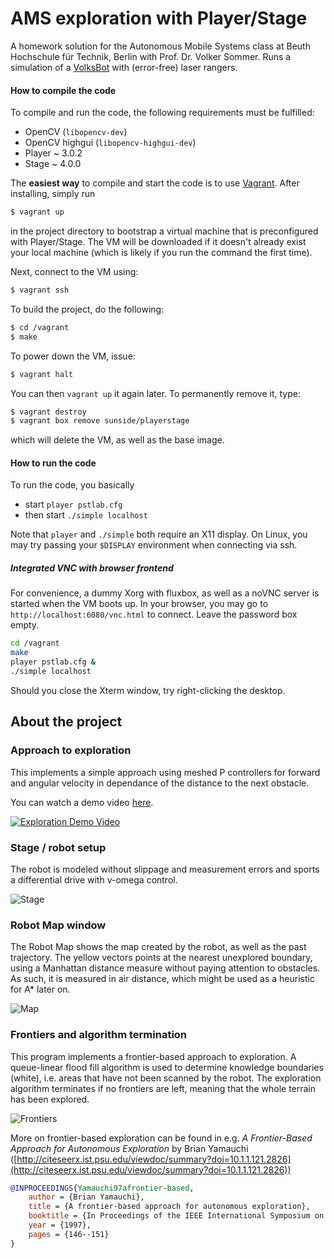 # AMS exploration with Player/Stage

A homework solution for the Autonomous Mobile Systems class at Beuth Hochschule für Technik, Berlin with Prof. Dr. Volker Sommer. Runs a simulation of a [VolksBot](http://www.volksbot.de/) with (error-free) laser rangers.

#### How to compile the code

To compile and run the code, the following requirements must be fulfilled:

* OpenCV (`libopencv-dev`)
* OpenCV highgui (`libopencv-highgui-dev`)
* Player ~ 3.0.2
* Stage ~ 4.0.0

The **easiest way** to compile and start the code is to use [Vagrant](https://www.vagrantup.com/). After installing, simply run

```bash
$ vagrant up
```

in the project directory to bootstrap a virtual machine that is preconfigured with Player/Stage. The VM will be downloaded if it doesn't already exist your local machine (which is likely if you run the command the first time).

Next, connect to the VM using:

```bash
$ vagrant ssh
```

To build the project, do the following:

```bash
$ cd /vagrant
$ make
```

To power down the VM, issue:

```bash
$ vagrant halt
```

You can then `vagrant up` it again later. To permanently remove it, type:

```bash
$ vagrant destroy
$ vagrant box remove sunside/playerstage
```

which will delete the VM, as well as the base image.

#### How to run the code

To run the code, you basically

* start `player pstlab.cfg`
* then start `./simple localhost`

Note that `player` and `./simple` both require an X11 display. On Linux, you may try passing your `$DISPLAY` environment when connecting via ssh.

##### Integrated VNC with browser frontend

For convenience, a dummy Xorg with fluxbox, as well as a noVNC server is started when the VM boots up. In your browser, you may go to `http://localhost:6080/vnc.html` to connect. Leave the password box empty.

```bash
cd /vagrant
make
player pstlab.cfg &
./simple localhost
```

Should you close the Xterm window, try right-clicking the desktop.

## About the project

### Approach to exploration ###

This implements a simple approach using meshed P controllers for forward and angular velocity in dependance of the distance to the next obstacle. 

You can watch a demo video [here](http://www.youtube.com/watch?v=eAbF3QBGwzA).

[![Exploration Demo Video](http://img.youtube.com/vi/eAbF3QBGwzA/0.jpg)](http://www.youtube.com/watch?v=eAbF3QBGwzA)

### Stage / robot setup ###

The robot is modeled without slippage and measurement errors and sports a differential drive with v-omega control.

![Stage](images/frontiers-1/stage.png)

### Robot Map window ###

The Robot Map shows the map created by the robot, as well as the past trajectory. The yellow vectors points at the nearest unexplored boundary, using a Manhattan distance measure without paying attention to obstacles. As such, it is measured in air distance, which might be used as a heuristic for A* later on.

![Map](images/frontiers-1/map.png)

### Frontiers and algorithm termination ###

This program implements a frontier-based approach to exploration. A queue-linear flood fill algorithm is used to determine knowledge boundaries (white), i.e. areas that have not been scanned by the robot. The exploration algorithm terminates if no frontiers are left, meaning that the whole terrain has been explored. 

![Frontiers](images/frontiers-1/frontiers.png)

More on frontier-based exploration can be found in e.g. *A Frontier-Based Approach for Autonomous Exploration* by Brian Yamauchi ([http://citeseerx.ist.psu.edu/viewdoc/summary?doi=10.1.1.121.2826](http://citeseerx.ist.psu.edu/viewdoc/summary?doi=10.1.1.121.2826))

```bibtex
@INPROCEEDINGS{Yamauchi97afrontier-based,
    author = {Brian Yamauchi},
    title = {A frontier-based approach for autonomous exploration},
    booktitle = {In Proceedings of the IEEE International Symposium on Computational Intelligence, Robotics and Automation},
    year = {1997},
    pages = {146--151}
}
```